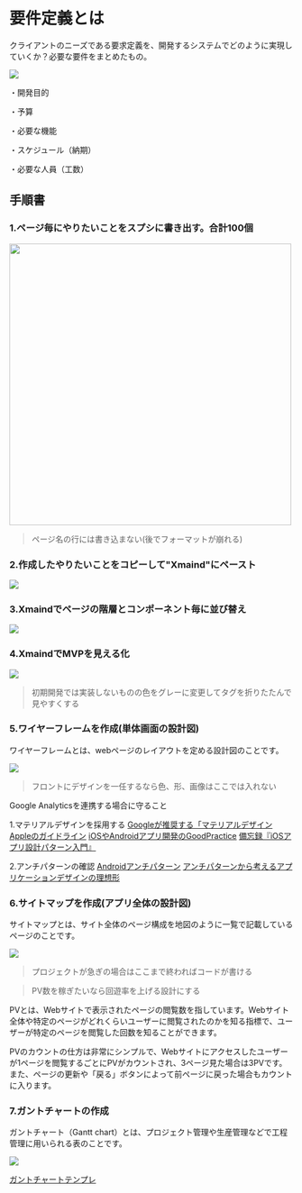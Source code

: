 # 要件定義とは

クライアントのニーズである要求定義を、開発するシステムでどのように実現していくか？必要な要件をまとめたもの。

<img src="./img/要件定義.png">

・開発目的

・予算

・必要な機能

・スケジュール（納期）

・必要な人員（工数）

## 手順書

### 1.ページ毎にやりたいことをスプシに書き出す。合計100個

<img src="./img/want.png" height="500px">

> ページ名の行には書き込まない(後でフォーマットが崩れる)

### 2.作成したやりたいことをコピーして"Xmaind"にペースト


<img src="./img/Xmaind.png">

### 3.Xmaindでページの階層とコンポーネント毎に並び替え

<img src="./img/Xmaind002.png">

### 4.XmaindでMVPを見える化

<img src="./img/Xmaind003.png">

> 初期開発では実装しないものの色をグレーに変更してタグを折りたたんで見やすくする

### 5.ワイヤーフレームを作成(単体画面の設計図)

ワイヤーフレームとは、webページのレイアウトを定める設計図のことです。

<img src="./img/ワイヤーフレーム.png">

> フロントにデザインを一任するなら色、形、画像はここでは入れない

Google Analyticsを連携する場合に守ること

1.マテリアルデザインを採用する
[Googleが推奨する「マテリアルデザイン](https://tayori.com/blog/material-design/)
[Appleのガイドライン](https://developer.apple.com/jp/app-store/review/guidelines/)
[iOSやAndroidアプリ開発のGoodPractice](https://www.slideshare.net/mokemokechicken/iosandroidgoodpractice)
[備忘録『iOSアプリ設計パターン入門』](https://zenn.dev/basurao/scraps/9a54f3d63cd308)

2.アンチパターンの確認
[Androidアンチパターン](https://honto.jp/netstore/pd-book_28635072.html)
[アンチパターンから考えるアプリケーションデザインの理想形](https://goodpatch.com/blog/appdesign-antipatterns)

### 6.サイトマップを作成(アプリ全体の設計図)

サイトマップとは、サイト全体のページ構成を地図のように一覧で記載しているページのことです。

<img src="./img/サイトマップ.png">

> プロジェクトが急ぎの場合はここまで終わればコードが書ける

> PV数を稼ぎたいなら回遊率を上げる設計にする

PVとは、Webサイトで表示されたページの閲覧数を指しています。Webサイト全体や特定のページがどれくらいユーザーに閲覧されたのかを知る指標で、ユーザーが特定のページを閲覧した回数を知ることができます。

PVのカウントの仕方は非常にシンプルで、Webサイトにアクセスしたユーザーが1ページを閲覧するごとにPVがカウントされ、3ページ見た場合は3PVです。また、ページの更新や「戻る」ボタンによって前ページに戻った場合もカウントに入ります。

### 7.ガントチャートの作成

ガントチャート（Gantt chart）とは、プロジェクト管理や生産管理などで工程管理に用いられる表のことです。

<img src="./img/ガントチャート.png">

[ガントチャートテンプレ](https://docs.google.com/spreadsheets/d/1PoZLLxro0nAYeRhapz2jrGL6aeOnTN66JZw260JYpIs/edit#gid=1115838130)


